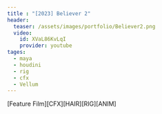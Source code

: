 ```yaml
---
title : "[2023] Believer 2"
header:
  teaser: /assets/images/portfolio/Believer2.png
  video:
    id: XVaL86KvLqI
    provider: youtube
tages:
  - maya
  - houdini
  - rig
  - cfx
  - Vellum
---
```


[Feature Film][CFX][HAIR][RIG][ANIM]